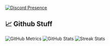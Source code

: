 [![Discord Presence](https://lanyard-profile-readme.vercel.app/api/695360125338124379
                            )](https://discord.com/users/695360125338124379)



## 📈 Github Stuff

![GitHub Metrics](https://metrics.lecoq.io/Tree642)
![GitHub Stats](https://github-readme-stats.vercel.app/api?username=Tree642&show_icons=true&locale=en)
![Streak Stats](https://github-readme-streak-stats.herokuapp.com/?user=Tree642)
